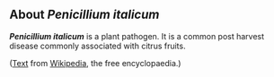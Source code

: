 About *Penicillium italicum* 
----------------------------



***Penicillium italicum*** is a plant pathogen. It is a common post
harvest disease commonly associated with citrus fruits.

([Text](http://en.wikipedia.org/wiki/Penicillium_italicum) from
[Wikipedia](http://en.wikipedia.org/), the free encyclopaedia.)
